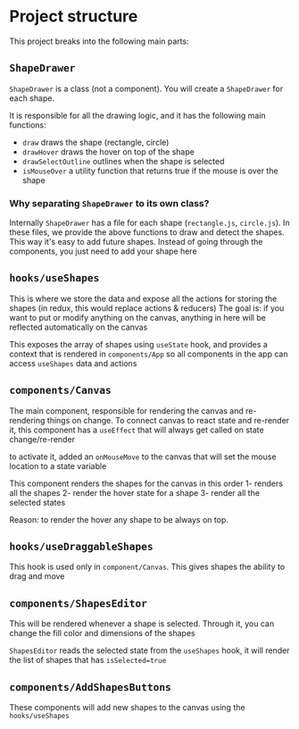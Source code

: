 # Project structure

This project breaks into the following main parts:

## `ShapeDrawer`

`ShapeDrawer` is a class (not a component). You will create a `ShapeDrawer` for each shape.

It is responsible for all the drawing logic, and it has the following main functions:

- `draw` draws the shape (rectangle, circle)
- `drawHover` draws the hover on top of the shape
- `drawSelectOutline` outlines when the shape is selected
- `isMouseOver` a utility function that returns true if the mouse is over the shape

### Why separating `ShapeDrawer` to its own class?

Internally `ShapeDrawer` has a file for each shape (`rectangle.js`, `circle.js`). In these files, we provide the above functions to draw and detect the shapes.
This way it's easy to add future shapes. Instead of going through the components, you just need to add your shape here

## `hooks/useShapes`

This is where we store the data and expose all the actions for storing the shapes (in redux, this would replace actions & reducers)
The goal is: if you want to put or modify anything on the canvas, anything in here will be reflected automatically on the canvas

This exposes the array of shapes using `useState` hook, and provides a context that is rendered in `components/App` so all components in the app can access `useShapes` data and actions

## `components/Canvas`

The main component, responsible for rendering the canvas and re-rendering things on change.
To connect canvas to react state and re-render it, this component has a `useEffect` that will always get called on state change/re-render

to activate it, added an `onMouseMove` to the canvas that will set the mouse location to a state variable

This component renders the shapes for the canvas in this order
1- renders all the shapes
2- render the hover state for a shape
3- render all the selected states

Reason: to render the hover any shape to be always on top.

## `hooks/useDraggableShapes`

This hook is used only in `component/Canvas`. This gives shapes the ability to drag and move

## `components/ShapesEditor`

This will be rendered whenever a shape is selected. Through it, you can change the fill color and dimensions of the shapes

`ShapesEditor` reads the selected state from the `useShapes` hook, it will render the list of shapes that has `isSelected=true`

## `components/AddShapesButtons`

These components will add new shapes to the canvas using the `hooks/useShapes`
